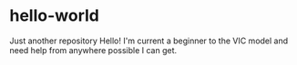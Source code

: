 # hello-world
Just another repository
Hello!
I'm current a beginner to the VIC model and need help from anywhere possible I can get.
